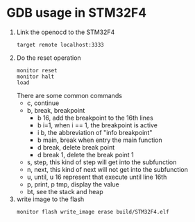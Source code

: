 # GDB usage in STM32F4
1. Link the openocd to the STM32F4
   ```shell
   target remote localhost:3333
   ```
2. Do the reset operation
   ```shell
   monitor reset
   monitor halt
   load
   ```
   There are some common commands
    - c, continue
    - b, break, breakpoint
      - b 16, add the breakpoint to the 16th lines
      - b i=1, when i == 1, the breakpoint is active
      - i b, the abbreviation of "info breakpoint"
      - b main, break when entry the main function
      - d break, delete break point
      - d break 1, delete the break point 1
    - s, step, this kind of step will get into the subfunction
    - n, next, this kind of next will not get into the subfunction
    - u, until, u 16 represent that execute until line 16th
    - p, print, p tmp, display the value
    - bt, see the stack and heap
3. write image to the flash
   ```shell
   monitor flash write_image erase build/STM32F4.elf
   ```
